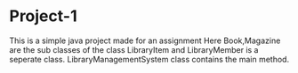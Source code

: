 # Project-1

This is a simple java project made for an assignment Here Book,Magazine are the sub classes of the class LibraryItem and LibraryMember is a seperate class. LibraryManagementSystem class contains the main method.
